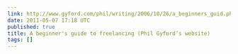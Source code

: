 ```yaml
---
link: http://www.gyford.com/phil/writing/2006/10/26/a_beginners_guid.php
date: 2011-05-07 17:18 UTC
published: true
title: A beginner's guide to freelancing (Phil Gyford’s website)
tags: []
---
```



